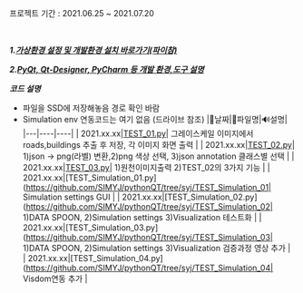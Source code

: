 
프로젝트 기간 : 2021.06.25 ~ 2021.07.20
 
<br>    

***1.[가상환경 설정 및 개발환경 설치 바로가기(파이참)](https://github.com/SIMYJ/pythonQT/tree/syj/%ED%8C%8C%EC%9D%B4%EC%B0%B8-%EA%B0%80%EC%83%81%ED%99%98%EA%B2%BD%20%EC%84%A4%EC%A0%95)***

     
***2.[PyQt, Qt-Designer, PyCharm 등 개발 환경,도구 설명](https://github.com/SIMYJ/pythonQT/tree/syj/PyQt%2C%20Qt-Designer%2C%20PyCharm%20%EB%93%B1%20%EA%B0%9C%EB%B0%9C%20%ED%99%98%EA%B2%BD%2C%EB%8F%84%EA%B5%AC%20%EC%84%A4%EB%AA%85#1-pythonqtpyqt-%EC%86%8C%EA%B0%9C
)***


***코드 설명***
- 파일을 SSD에 저장해놓음 경로 확인 바람
- Simulation env 연동코드는 여기 없음 (드라이브 참조)
|📅날짜|📒파일명|🔊설명|
|---|----|----|
| 2021.xx.xx|[TEST_01.py](https://github.com/SIMYJ/pythonQT/tree/syj/TEST_01)| 그레이스케일 이미지에서 roads,buildings 추출 후 저장, 각 이미지 화면 출력 |
| 2021.xx.xx|[TEST_02.py](https://github.com/SIMYJ/pythonQT/tree/syj/TEST_02)| 1)json → png(라벨) 변환,2)png 색상 선택, 3)json annotation 클래스별 선택  |
| 2021.xx.xx|[TEST_03.py](https://github.com/SIMYJ/pythonQT/tree/syj/TEST_03)| 1)원천이미지출력 2)TEST_02의 3가지 기능 |
| 2021.xx.xx|[TEST_Simulation_01.py](https://github.com/SIMYJ/pythonQT/tree/syj/TEST_Simulation_01| Simulation settings GUI  |
| 2021.xx.xx|[TEST_Simulation_02.py](https://github.com/SIMYJ/pythonQT/tree/syj/TEST_Simulation_02| 1)DATA SPOON, 2)Simulation settings 3)Visualization 테스트화   |
| 2021.xx.xx|[TEST_Simulation_03.py](https://github.com/SIMYJ/pythonQT/tree/syj/TEST_Simulation_03| 1)DATA SPOON, 2)Simulation settings 3)Visualization 검증과정 영상 추가  |
| 2021.xx.xx|[TEST_Simulation_04.py](https://github.com/SIMYJ/pythonQT/tree/syj/TEST_Simulation_04| Visdom연동 추가  |



